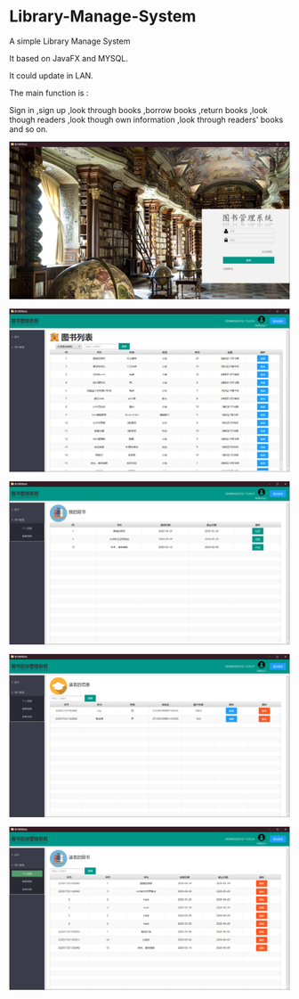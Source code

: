 # Library-Manage-System
A simple Library Manage System 


It based on JavaFX and MYSQL.


It could update in LAN.


The main function is :

Sign in ,sign up ,look through books ,borrow books ,return books ,look though readers ,look though own information ,look through readers' books and so on.

![login](https://github.com/Sim990113/Library-Management-System/blob/master/book/image/login.png)

![books](https://github.com/Sim990113/Library-Management-System/blob/master/book/image/books.png)

![mybooks](https://github.com/Sim990113/Library-Management-System/blob/master/book/image/mybook.png)

![readers](https://github.com/Sim990113/Library-Management-System/blob/master/book/image/readers.png)

![readers_book](https://github.com/Sim990113/Library-Management-System/blob/master/book/image/readers_book.png)
